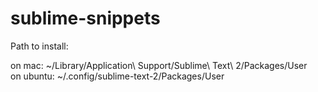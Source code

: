 sublime-snippets
================

Path to install:

on mac: ~/Library/Application\\ Support/Sublime\\ Text\\ 2/Packages/User
<br>
on ubuntu: ~/.config/sublime-text-2/Packages/User